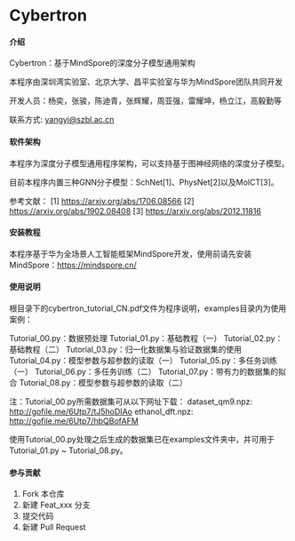 # Cybertron

#### 介绍

Cybertron：基于MindSpore的深度分子模型通用架构

本程序由深圳湾实验室、北京大学、昌平实验室与华为MindSpore团队共同开发

开发人员：杨奕，张骏，陈迪青，张辉耀，周亚强，雷耀坤，杨立江，高毅勤等

联系方式: yangyi@szbl.ac.cn

#### 软件架构

本程序为深度分子模型通用程序架构，可以支持基于图神经网络的深度分子模型。

目前本程序内置三种GNN分子模型：SchNet[1]、PhysNet[2]以及MolCT[3]。

参考文献：
[1] https://arxiv.org/abs/1706.08566
[2] https://arxiv.org/abs/1902.08408
[3] https://arxiv.org/abs/2012.11816 

#### 安装教程

本程序基于华为全场景人工智能框架MindSpore开发，使用前请先安装MindSpore：https://mindspore.cn/

#### 使用说明

根目录下的cybertron_tutorial_CN.pdf文件为程序说明，examples目录内为使用案例：

Tutorial_00.py：数据预处理
Tutorial_01.py：基础教程（一）
Tutorial_02.py：基础教程（二）
Tutorial_03.py：归一化数据集与验证数据集的使用
Tutorial_04.py：模型参数与超参数的读取（一）
Tutorial_05.py：多任务训练（一）
Tutorial_06.py：多任务训练（二）
Tutorial_07.py：带有力的数据集的拟合
Tutorial_08.py：模型参数与超参数的读取（二） 

注：Tutorial_00.py所需数据集可从以下网址下载：
    dataset_qm9.npz: http://gofile.me/6Utp7/tJ5hoDIAo
    ethanol_dft.npz: http://gofile.me/6Utp7/hbQBofAFM

使用Tutorial_00.py处理之后生成的数据集已在examples文件夹中，并可用于Tutorial_01.py ~ Tutorial_08.py。

#### 参与贡献

1.  Fork 本仓库
2.  新建 Feat_xxx 分支
3.  提交代码
4.  新建 Pull Request

